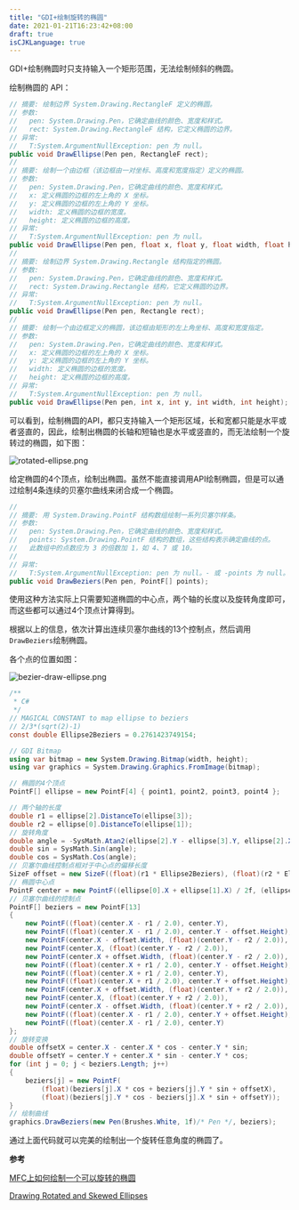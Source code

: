 ```yaml
---
title: "GDI+绘制旋转的椭圆"
date: 2021-01-21T16:23:42+08:00
draft: true
isCJKLanguage: true
---
```


GDI+绘制椭圆时只支持输入一个矩形范围，无法绘制倾斜的椭圆。

绘制椭圆的 API：
``` csharp
// 摘要: 绘制边界 System.Drawing.RectangleF 定义的椭圆。
// 参数:
//   pen: System.Drawing.Pen，它确定曲线的颜色、宽度和样式。
//   rect: System.Drawing.RectangleF 结构，它定义椭圆的边界。
// 异常:
//   T:System.ArgumentNullException: pen 为 null。
public void DrawEllipse(Pen pen, RectangleF rect);
//
// 摘要: 绘制一个由边框（该边框由一对坐标、高度和宽度指定）定义的椭圆。
// 参数:
//   pen: System.Drawing.Pen，它确定曲线的颜色、宽度和样式。
//   x: 定义椭圆的边框的左上角的 X 坐标。
//   y: 定义椭圆的边框的左上角的 Y 坐标。
//   width: 定义椭圆的边框的宽度。
//   height: 定义椭圆的边框的高度。
// 异常:
//   T:System.ArgumentNullException: pen 为 null。
public void DrawEllipse(Pen pen, float x, float y, float width, float height);
//
// 摘要: 绘制边界 System.Drawing.Rectangle 结构指定的椭圆。
// 参数:
//   pen: System.Drawing.Pen，它确定曲线的颜色、宽度和样式。
//   rect: System.Drawing.Rectangle 结构，它定义椭圆的边界。
// 异常:
//   T:System.ArgumentNullException: pen 为 null。
public void DrawEllipse(Pen pen, Rectangle rect);
//
// 摘要: 绘制一个由边框定义的椭圆，该边框由矩形的左上角坐标、高度和宽度指定。
// 参数:
//   pen: System.Drawing.Pen，它确定曲线的颜色、宽度和样式。
//   x: 定义椭圆的边框的左上角的 X 坐标。
//   y: 定义椭圆的边框的左上角的 Y 坐标。
//   width: 定义椭圆的边框的宽度。
//   height: 定义椭圆的边框的高度。
// 异常:
//   T:System.ArgumentNullException: pen 为 null。
public void DrawEllipse(Pen pen, int x, int y, int width, int height);
```

可以看到，绘制椭圆的API，都只支持输入一个矩形区域，长和宽都只能是水平或者竖直的，因此，绘制出椭圆的长轴和短轴也是水平或竖直的，而无法绘制一个旋转过的椭圆，如下图：

![rotated-ellipse.png](https://i.loli.net/2021/01/22/A7P8l6HpJ3rnbMv.png)

给定椭圆的4个顶点，绘制出椭圆。虽然不能直接调用API绘制椭圆，但是可以通过绘制4条连续的贝塞尔曲线来闭合成一个椭圆。

``` csharp
//
// 摘要: 用 System.Drawing.PointF 结构数组绘制一系列贝塞尔样条。
// 参数:
//   pen: System.Drawing.Pen，它确定曲线的颜色、宽度和样式。
//   points: System.Drawing.PointF 结构的数组，这些结构表示确定曲线的点。
//   此数组中的点数应为 3 的倍数加 1，如 4、7 或 10。
//
// 异常:
//   T:System.ArgumentNullException: pen 为 null。- 或 -points 为 null。
public void DrawBeziers(Pen pen, PointF[] points);
```

使用这种方法实际上只需要知道椭圆的中心点，两个轴的长度以及旋转角度即可，而这些都可以通过4个顶点计算得到。

根据以上的信息，依次计算出连续贝塞尔曲线的13个控制点，然后调用`DrawBeziers`绘制椭圆。

各个点的位置如图：

![bezier-draw-ellipse.png](https://i.loli.net/2021/01/22/XTIPG5rk2tUZo9z.png)

``` csharp
/**
 * C#
 */
// MAGICAL CONSTANT to map ellipse to beziers
// 2/3*(sqrt(2)-1)
const double Ellipse2Beziers = 0.2761423749154;

// GDI Bitmap
using var bitmap = new System.Drawing.Bitmap(width, height);
using var graphics = System.Drawing.Graphics.FromImage(bitmap);

// 椭圆的4个顶点
PointF[] ellipse = new PointF[4] { point1, point2, point3, point4 };

// 两个轴的长度
double r1 = ellipse[2].DistanceTo(ellipse[3]);
double r2 = ellipse[0].DistanceTo(ellipse[1]);
// 旋转角度
double angle = -SysMath.Atan2(ellipse[2].Y - ellipse[3].Y, ellipse[2].X - ellipse[3].X);
double sin = SysMath.Sin(angle);
double cos = SysMath.Cos(angle);
// 贝塞尔曲线控制点相对于中心点的偏移长度
SizeF offset = new SizeF((float)(r1 * Ellipse2Beziers), (float)(r2 * Ellipse2Beziers));
// 椭圆中心点
PointF center = new PointF((ellipse[0].X + ellipse[1].X) / 2f, (ellipse[0].Y + ellipse[1].Y) / 2f);
// 贝塞尔曲线的控制点
PointF[] beziers = new PointF[13]
{
    new PointF((float)(center.X - r1 / 2.0), center.Y),
    new PointF((float)(center.X - r1 / 2.0), center.Y - offset.Height),
    new PointF(center.X - offset.Width, (float)(center.Y - r2 / 2.0)),
    new PointF(center.X, (float)(center.Y - r2 / 2.0)),
    new PointF(center.X + offset.Width, (float)(center.Y - r2 / 2.0)),
    new PointF((float)(center.X + r1 / 2.0), center.Y - offset.Height),
    new PointF((float)(center.X + r1 / 2.0), center.Y),
    new PointF((float)(center.X + r1 / 2.0), center.Y + offset.Height),
    new PointF(center.X + offset.Width, (float)(center.Y + r2 / 2.0)),
    new PointF(center.X, (float)(center.Y + r2 / 2.0)),
    new PointF(center.X - offset.Width, (float)(center.Y + r2 / 2.0)),
    new PointF((float)(center.X - r1 / 2.0), center.Y + offset.Height),
    new PointF((float)(center.X - r1 / 2.0), center.Y)
};
// 旋转变换
double offsetX = center.X - center.X * cos - center.Y * sin;
double offsetY = center.Y + center.X * sin - center.Y * cos;
for (int j = 0; j < beziers.Length; j++)
{
    beziers[j] = new PointF(
        (float)(beziers[j].X * cos + beziers[j].Y * sin + offsetX),
        (float)(beziers[j].Y * cos - beziers[j].X * sin + offsetY));
}
// 绘制曲线
graphics.DrawBeziers(new Pen(Brushes.White, 1f)/* Pen */, beziers);
```

通过上面代码就可以完美的绘制出一个旋转任意角度的椭圆了。

**参考**

[MFC上如何绘制一个可以旋转的椭圆](https://blog.csdn.net/liuyunhuanying/article/details/11645965)

[Drawing Rotated and Skewed Ellipses](https://www.codeguru.com/cpp/g-m/gdi/article.php/c131/Drawing-Rotated-and-Skewed-Ellipses.htm)
